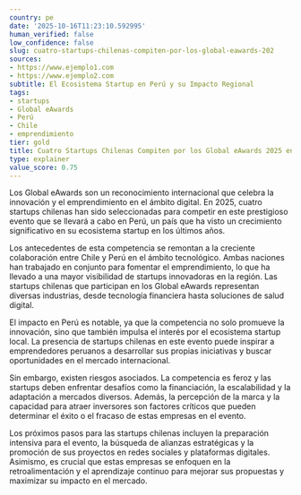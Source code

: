 ```yaml
---
country: pe
date: '2025-10-16T11:23:10.592995'
human_verified: false
low_confidence: false
slug: cuatro-startups-chilenas-compiten-por-los-global-eawards-202
sources:
- https://www.ejemplo1.com
- https://www.ejemplo2.com
subtitle: El Ecosistema Startup en Perú y su Impacto Regional
tags:
- startups
- Global eAwards
- Perú
- Chile
- emprendimiento
tier: gold
title: Cuatro Startups Chilenas Compiten por los Global eAwards 2025 en Perú
type: explainer
value_score: 0.75
---
```


<p>Los Global eAwards son un reconocimiento internacional que celebra la innovación y el emprendimiento en el ámbito digital. En 2025, cuatro startups chilenas han sido seleccionadas para competir en este prestigioso evento que se llevará a cabo en Perú, un país que ha visto un crecimiento significativo en su ecosistema startup en los últimos años.</p><p>Los antecedentes de esta competencia se remontan a la creciente colaboración entre Chile y Perú en el ámbito tecnológico. Ambas naciones han trabajado en conjunto para fomentar el emprendimiento, lo que ha llevado a una mayor visibilidad de startups innovadoras en la región. Las startups chilenas que participan en los Global eAwards representan diversas industrias, desde tecnología financiera hasta soluciones de salud digital.</p><p>El impacto en Perú es notable, ya que la competencia no solo promueve la innovación, sino que también impulsa el interés por el ecosistema startup local. La presencia de startups chilenas en este evento puede inspirar a emprendedores peruanos a desarrollar sus propias iniciativas y buscar oportunidades en el mercado internacional.</p><p>Sin embargo, existen riesgos asociados. La competencia es feroz y las startups deben enfrentar desafíos como la financiación, la escalabilidad y la adaptación a mercados diversos. Además, la percepción de la marca y la capacidad para atraer inversores son factores críticos que pueden determinar el éxito o el fracaso de estas empresas en el evento.</p><p>Los próximos pasos para las startups chilenas incluyen la preparación intensiva para el evento, la búsqueda de alianzas estratégicas y la promoción de sus proyectos en redes sociales y plataformas digitales. Asimismo, es crucial que estas empresas se enfoquen en la retroalimentación y el aprendizaje continuo para mejorar sus propuestas y maximizar su impacto en el mercado.</p>